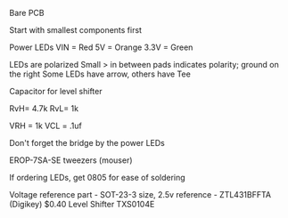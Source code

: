 Bare PCB

Start with smallest components first

Power LEDs
VIN = Red
5V = Orange
3.3V = Green

LEDs are polarized
Small > in between pads indicates polarity; ground on the right
Some LEDs have arrow, others have Tee


Capacitor for level shifter

RvH= 4.7k
RvL= 1k

VRH = 1k
VCL = .1uf


Don't forget the bridge by the power LEDs


EROP-7SA-SE tweezers (mouser)

If ordering LEDs, get 0805 for ease of soldering

Voltage reference part - SOT-23-3 size, 2.5v reference - ZTL431BFFTA (Digikey) $0.40
Level Shifter TXS0104E




